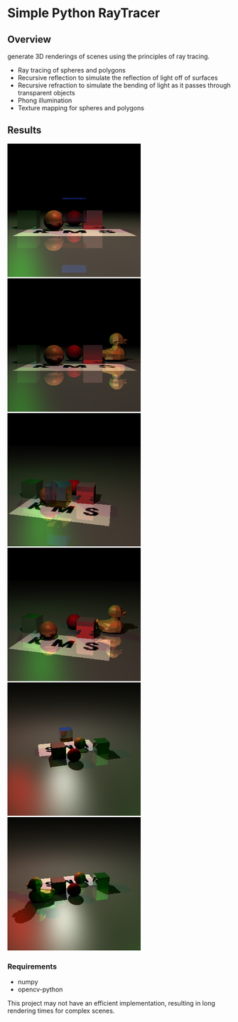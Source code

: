 # Simple Python RayTracer 
## Overview
generate 3D renderings of scenes using the principles of ray tracing. 
- Ray tracing of spheres and polygons
- Recursive reflection to simulate the reflection of light off of surfaces
- Recursive refraction to simulate the bending of light as it passes through transparent objects
- Phong illumination
- Texture mapping for spheres and polygons


## Results
<img src="results/final1_no_duck.png" ><img src="results/final1_no_ice.png" ><img src="results/final2_no_duck.png" ><img src="results/final2_no_ice.png" >
<img src="results/final3_no_duck.png" ><img src="results/final3_no_ice.png" >


### Requirements
- numpy
- opencv-python
  

This project may not have an efficient implementation, resulting in long rendering times for complex scenes.